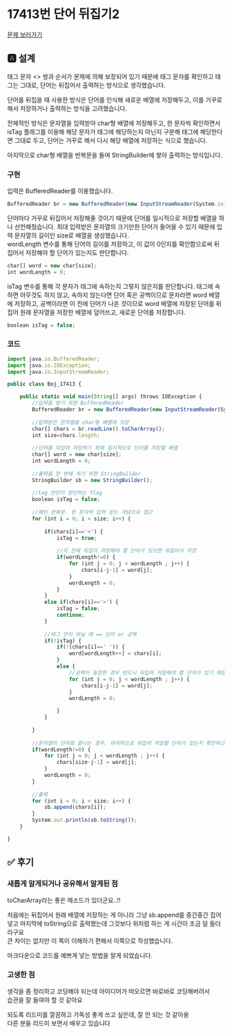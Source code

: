 # 17413번 단어 뒤집기2
[문제 보러가기](https://www.acmicpc.net/problem/17413)

## 🅰 설계
태그 문자 <> 쌍과 순서가 문제에 의해 보장되어 있기 때문에 태그 문자를 확인하고 태그는 그대로, 단어는 뒤집어서 출력하는 방식으로 생각했습니다.

단어를 뒤집을 때 사용한 방식은 단어를 인식해 새로운 배열에 저장해두고, 이를 거꾸로 해서 저장하거나 출력하는 방식을 고려했습니다.

전체적인 방식은 문자열을 입력받아 char형 배열에 저장해두고, 한 문자씩 확인하면서 isTag 플래그를 이용해 해당 문자가 태그에 해당하는지 아닌지 구분해 태그에 해당한다면 그대로 두고, 단어는 거꾸로 해서 다시 해당 배열에 저장하는 식으로 했습니다.

마지막으로 char형 배열을 반복문을 돌며 StringBuilder에 쌓아 출력하는 방식입니다.

### 구현
입력은 BufferedReader를 이용했습니다.   
```jsx
BufferedReader br = new BufferedReader(new InputStreamReader(System.in));
```

단어마다 거꾸로 뒤집어서 저장해줄 것이기 때문에 단어를 일시적으로 저장할 배열을 하나 선언해줬습니다. 최대 입력받은 문자열의 크기만한 단어가 들어올 수 있기 때문에 입력 문자열의 길이인 size로 배열을 생성했습니다.   
wordLength 변수를 통해 단어의 길이를 저장하고, 이 값이 0인지를 확인함으로써 뒤집어서 저장해야 할 단어가 있는지도 판단합니다.
```jsx
char[] word = new char[size];
int wordLength = 0;
```

isTag 변수를 통해 각 문자가 태그에 속하는지 그렇지 않은지를 판단합니다. 태그에 속하면 아무것도 하지 않고, 속하지 않는다면 단어 혹은 공백이므로 문자라면 word 배열에 저장하고, 공백이라면 이 전에 단어가 나온 것이므로 word 배열에 저장된 단어를 뒤집어 원래 문자열을 저장한 배열에 덮어쓰고, 새로운 단어를 저장합니다.
```jsx
boolean isTag = false;
```

### 코드
```jsx
import java.io.BufferedReader;
import java.io.IOException;
import java.io.InputStreamReader;

public class Boj_17413 {

	public static void main(String[] args) throws IOException {
		//입력을 받기 위한 BufferedReader
		BufferedReader br = new BufferedReader(new InputStreamReader(System.in));
		
		//입력받은 문자열을 char형 배열에 저장
		char[] chars = br.readLine().toCharArray();
		int size=chars.length;
		
		//단어를 뒤집어 저장하기 위해 일시적으로 단어를 저장할 배열
		char[] word = new char[size];
		int wordLength = 0;
		
		//출력을 한 번에 하기 위한 StringBuilder
		StringBuilder sb = new StringBuilder();
		
		//tag 안인지 판단하는 flag
		boolean isTag = false;
		
		//메인 반복문. 한 문자씩 입력 받는 개념으로 접근
		for (int i = 0; i < size; i++) {
			
			if(chars[i]=='<') {
				isTag = true;
				
				//이 전에 뒤집어 저장해야 할 단어가 있으면 뒤집어서 저장
				if(wordLength!=0) {
					for (int j = 0; j < wordLength ; j++) {
						chars[i-j-1] = word[j];
					}
					wordLength = 0;
				}
			}
			else if(chars[i]=='>') {
				isTag = false;
				continue;
			}
			
			//태그 안이 아닐 때 == 단어 or 공백
			if(!isTag) {
				if(!(chars[i]==' ')) {
					word[wordLength++] = chars[i];
				}
				else {
					//공백이 등장한 경우 반드시 뒤집어 저장해야 할 단어가 있기 때문에 저장된 단어를 뒤집어 저장
					for (int j = 0; j < wordLength ; j++) {
						chars[i-j-1] = word[j];
					}
					wordLength = 0;

				}
			}
			
		}
		
		//문자열이 단어로 끝나는 경우. 마지막으로 뒤집어 저장할 단어가 있는지 확인하고 있으면 뒤집어 저장
		if(wordLength!=0) {
			for (int j = 0; j < wordLength ; j++) {
				chars[size-j-1] = word[j];
			}
			wordLength = 0;
		}
		
		//출력
		for (int i = 0; i < size; i++) {
			sb.append(chars[i]);
		}
		System.out.println(sb.toString());
	}

}
```

## ✅ 후기
### 새롭게 알게되거나 공유해서 알게된 점
toCharArray라는 좋은 메소드가 있더군요..!!

처음에는 뒤집어서 원래 배열에 저장하는 게 아니라 그냥 sb.append를 중간중간 집어넣고 마지막에 toString으로 출력했는데 그것보다 위처럼 하는 게 시간이 조금 덜 들더라구요   
큰 차이는 없지만 이 쪽이 이해하기 편해서 이쪽으로 작성했습니다.

마크다운으로 코드를 예쁘게 넣는 방법을 알게 되었습니다.
### 고생한 점
생각을 좀 정리하고 코딩해야 되는데 아이디어가 떠오르면 바로바로 코딩해버려서   
습관을 잘 들여야 할 것 같아요

되도록 리드미를 깔끔하고 가독성 좋게 쓰고 싶은데, 잘 안 되는 것 같아용   
다른 분들 리드미 보면서 배우고 있습니다
